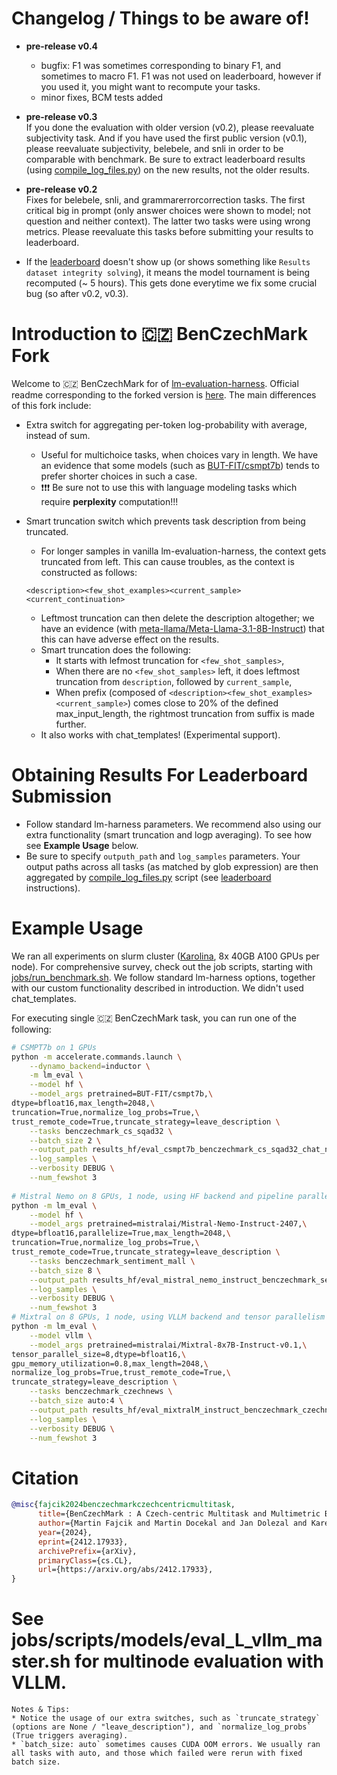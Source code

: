 # Changelog / Things to be aware of!
* __pre-release v0.4__  
    - bugfix: F1 was sometimes corresponding to binary F1, and sometimes to macro F1. F1 was not used on leaderboard, however if you used it, you might want to recompute your tasks.
    - minor fixes, BCM tests added

* __pre-release v0.3__   
If you done the evaluation with older version (v0.2), please reevaluate subjectivity task.
And if you have used the first public version (v0.1), please reevaluate subjectivity, belebele, and snli in order to be comparable with benchmark. Be sure to extract leaderboard results (using [compile_log_files.py](https://github.com/MFajcik/benczechmark-leaderboard/blob/master/leaderboard/compile_log_files.py)) on the new results, not the older results.
* __pre-release v0.2__   
Fixes for belebele, snli, and grammarerrorcorrection tasks. The first critical big in prompt (only answer choices were shown to model; not question and neither context). The latter two tasks were using wrong metrics.
Please reevaluate this tasks before submitting your results to leaderboard.

* If the [leaderboard](https://huggingface.co/spaces/CZLC/BenCzechMark) doesn't show up (or shows something like `Results dataset integrity solving`), it means the model tournament is being recomputed (~ 5 hours). This gets done everytime we fix some crucial bug (so after v0.2, v0.3).


# Introduction to  🇨🇿 BenCzechMark Fork
Welcome to 🇨🇿 BenCzechMark for of [lm-evaluation-harness](https://github.com/EleutherAI/lm-evaluation-harness). Official readme corresponding to the forked version is [here](README_harness.md). The main differences of this fork include:
* Extra switch for aggregating per-token log-probability with average, instead of sum.
  * Useful for multichoice tasks, when choices vary in length. We have an evidence that some models (such as [BUT-FIT/csmpt7b](https://huggingface.co/BUT-FIT/csmpt7b)) tends to prefer shorter choices in such a case.
  * ❗❗❗ Be sure not to use this with language modeling tasks which require __perplexity__ computation!!!
  
* Smart truncation switch which prevents task description from being truncated.
  * For longer samples in vanilla lm-evaluation-harness, the context gets truncated from left. This can cause troubles, as the context is constructed as follows:
  ```text
  <description><few_shot_examples><current_sample><current_continuation> 
  ```
  * Leftmost truncation can then delete the description altogether; we have an evidence (with [meta-llama/Meta-Llama-3.1-8B-Instruct](https://huggingface.co/meta-llama/Meta-Llama-3.1-8B-Instruct)) that this can have adverse effect on the results.
  * Smart truncation does the following:
    * It starts with lefmost truncation for `<few_shot_samples>`,
    * When there are no `<few_shot_samples>` left, it does leftmost truncation from `description`, followed by `current_sample`,
    * When prefix (composed of `<description><few_shot_examples><current_sample>`) comes close to 20% of the defined max_input_length, the rightmost truncation from suffix is made further.
  * It also works with  chat_templates! (Experimental support).

# Obtaining Results For Leaderboard Submission
- Follow standard lm-harness parameters. We recommend also using our extra functionality (smart truncation and logp averaging). To see how see **Example Usage** below.
- Be sure to specify `outputh_path` and `log_samples` parameters. Your output paths across all tasks (as matched by glob expression) are then aggregated by [compile_log_files.py](https://huggingface.co/spaces/CZLC/BenCzechMark/blob/main/compile_log_files.py) script (see [leaderboard](https://huggingface.co/spaces/CZLC/BenCzechMark) instructions).
# Example Usage
We ran all experiments on slurm cluster ([Karolina](https://www.it4i.cz/en/infrastructure/karolina), 8x 40GB A100 GPUs per node). For comprehensive survey, check out the job scripts, starting with  [jobs/run_benchmark.sh](jobs/run_benchmark.sh).
We follow standard lm-harness options, together with our custom functionality described in introduction. We didn't used chat_templates.

For executing single 🇨🇿 BenCzechMark task, you can run one of the following:

```bash
# CSMPT7b on 1 GPUs
python -m accelerate.commands.launch \
    --dynamo_backend=inductor \
    -m lm_eval \
    --model hf \
    --model_args pretrained=BUT-FIT/csmpt7b,\
dtype=bfloat16,max_length=2048,\
truncation=True,normalize_log_probs=True,\
trust_remote_code=True,truncate_strategy=leave_description \
    --tasks benczechmark_cs_sqad32 \
    --batch_size 2 \
    --output_path results_hf/eval_csmpt7b_benczechmark_cs_sqad32_chat_none_trunc_leave_description \
    --log_samples \
    --verbosity DEBUG \
    --num_fewshot 3
    
# Mistral Nemo on 8 GPUs, 1 node, using HF backend and pipeline parallelism
python -m lm_eval \
    --model hf \
    --model_args pretrained=mistralai/Mistral-Nemo-Instruct-2407,\
dtype=bfloat16,parallelize=True,max_length=2048,\
truncation=True,normalize_log_probs=True,\
trust_remote_code=True,truncate_strategy=leave_description \
    --tasks benczechmark_sentiment_mall \
    --batch_size 8 \
    --output_path results_hf/eval_mistral_nemo_instruct_benczechmark_sentiment_mall_chat_none_trunc_leave_description \
    --log_samples \
    --verbosity DEBUG \
    --num_fewshot 3
# Mixtral on 8 GPUs, 1 node, using VLLM backend and tensor parallelism
python -m lm_eval \
    --model vllm \
    --model_args pretrained=mistralai/Mixtral-8x7B-Instruct-v0.1,\
tensor_parallel_size=8,dtype=bfloat16,\
gpu_memory_utilization=0.8,max_length=2048,\
normalize_log_probs=True,trust_remote_code=True,\
truncate_strategy=leave_description \
    --tasks benczechmark_czechnews \
    --batch_size auto:4 \
    --output_path results_hf/eval_mixtralM_instruct_benczechmark_czechnews_chat_none_trunc_leave_description \
    --log_samples \
    --verbosity DEBUG \
    --num_fewshot 3
```

# Citation

```bibtex
@misc{fajcik2024benczechmarkczechcentricmultitask,
      title={BenCzechMark : A Czech-centric Multitask and Multimetric Benchmark for Large Language Models with Duel Scoring Mechanism}, 
      author={Martin Fajcik and Martin Docekal and Jan Dolezal and Karel Ondrej and Karel Beneš and Jan Kapsa and Pavel Smrz and Alexander Polok and Michal Hradis and Zuzana Neverilova and Ales Horak and Radoslav Sabol and Michal Stefanik and Adam Jirkovsky and David Adamczyk and Petr Hyner and Jan Hula and Hynek Kydlicek},
      year={2024},
      eprint={2412.17933},
      archivePrefix={arXiv},
      primaryClass={cs.CL},
      url={https://arxiv.org/abs/2412.17933}, 
}
```
    
# See jobs/scripts/models/eval_L_vllm_master.sh for multinode evaluation with VLLM.
```
Notes & Tips:
* Notice the usage of our extra switches, such as `truncate_strategy` (options are None / "leave_description"), and `normalize_log_probs` (True triggers averaging). 
* `batch_size: auto` sometimes causes CUDA OOM errors. We usually ran all tasks with auto, and those which failed were rerun with fixed batch size.
